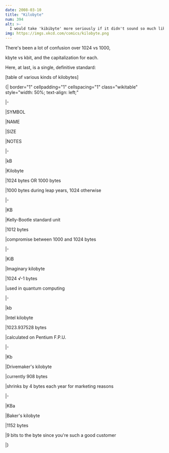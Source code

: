 ```yaml
---
date: 2008-03-10
title: "Kilobyte"
num: 394
alt: >-
  I would take 'kibibyte' more seriously if it didn't sound so much like 'Kibbles N Bits'.
img: https://imgs.xkcd.com/comics/kilobyte.png
---
```

There's been a lot of confusion over 1024 vs 1000,

kbyte vs kbit, and the capitalization for each.

Here, at last, is a single, definitive standard:

[table of various kinds of kilobytes]

{| border="1" cellpadding="1" cellspacing="1" class="wikitable" style="width: 50%; text-align: left;"

|-

|SYMBOL

|NAME

|SIZE

|NOTES

|-

|kB

|Kilobyte

|1024 bytes OR 1000 bytes

|1000 bytes during leap years, 1024 otherwise

|-

|KB

|Kelly-Bootle standard unit

|1012 bytes

|compromise between 1000 and 1024 bytes

|-

|KiB

|Imaginary kilobyte

|1024 √-1 bytes

|used in quantum computing

|-

|kb

|Intel kilobyte

|1023.937528 bytes

|calculated on Pentium F.P.U.

|-

|Kb

|Drivemaker's kilobyte

|currently 908 bytes

|shrinks by 4 bytes each year for marketing reasons

|-

|KBa

|Baker's kilobyte

|1152 bytes

|9 bits to the byte since you're such a good customer

|}